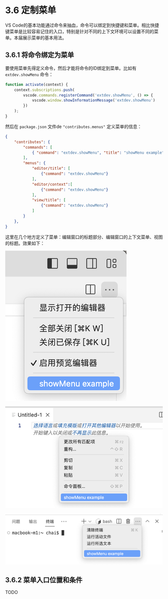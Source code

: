 # 3.6 定制菜单

VS Code的基本功能通过命令来抽血，命令可以绑定到快捷键和菜单。相比快捷键菜单是比较容易记住的入口，特别是针对不同的上下文环境可以设置不同的菜单。本届展示菜单的基本用法。

## 3.6.1 将命令绑定为菜单

要使用菜单先得定义命令，然后才能将命令的ID绑定到菜单。比如有 `extdev.showMenu` 命令：

```js
function activate(context) {
	context.subscriptions.push(
		vscode.commands.registerCommand('extdev.showMenu', () => {
			vscode.window.showInformationMessage('extdev.showMenu')
		})
	);
}
```

然后在 `package.json` 文件de `"contributes.menus"` 定义菜单的信息：

```json
{
	"contributes": {
		"commands": [
			{ "command": "extdev.showMenu", "title": "showMenu example" }
		],
		"menus": {
			"editor/title": [
				{"command": "extdev.showMenu"}
			],
			"editor/context":[
				{"command": "extdev.showMenu"}
			],
			"view/title": [
				{"command": "extdev.showMenu"}
			]
		}
	},
}
```

这里在几个地方定义了菜单：编辑窗口的标题部分、编辑窗口的上下文菜单、视图的标题。效果如下：

![](../images/ch3.6-01.png)

![](../images/ch3.6-02.png)

![](../images/ch3.6-03.png)

## 3.6.2 菜单入口位置和条件

TODO

